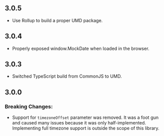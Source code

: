## 3.0.5

- Use Rollup to build a proper UMD package.

## 3.0.4

- Properly exposed window.MockDate when loaded in the browser.

## 3.0.3

- Switched TypeScript build from CommonJS to UMD.

## 3.0.0

### Breaking Changes:

- Support for `timezoneOffset` parameter was removed. It was a foot gun and caused many issues because it was only half-implemented. Implementing full timezone support is outside the scope of this library.
